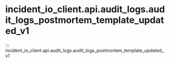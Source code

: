 # incident_io_client.api.audit_logs.audit_logs_postmortem_template_updated_v1

::: incident_io_client.api.audit_logs.audit_logs_postmortem_template_updated_v1